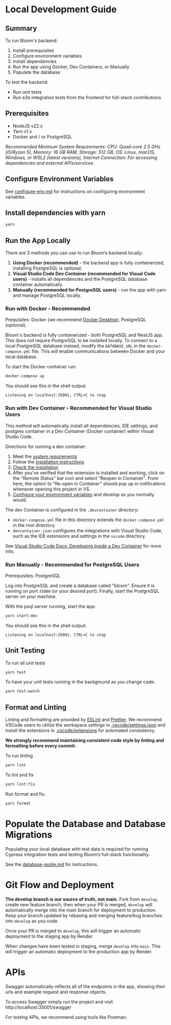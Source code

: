 # Local Development Guide

## Summary

To run Bloom's backend:

1. Install prerequisites
2. Configure environment variables
3. Install dependencies
4. Run the app using Docker, Dev Containers, or Manually
5. Populate the database

To test the backend:

- Run unit tests
- Run e2e integration tests from the frontend for full-stack contributions

## Prerequisites

- NodeJS v22.x
- Yarn v1.x
- Docker and / or PostgreSQL

_Recommended Minimum System Requirements: CPU: Quad-core 2.5 GHz (i5/Ryzen 5), Memory: 16 GB RAM, Storage: 512 GB, OS: Linux, macOS, Windows, or WSL2 (latest versions), Internet Connection: For accessing dependencies and external APIs/services._

## Configure Environment Variables

See [configure-env.md](configure-env.md) for instructions on configuring environment variables.

## Install dependencies with yarn

```bash
yarn
```

## Run the App Locally

There are 3 methods you can use to run Bloom’s backend locally:

1. **Using Docker (recommended)** - the backend app is fully containerized, installing PostgreSQL is optional.
2. **Visual Studio Code Dev Container (recommended for Visual Code users)** - installs all dependencies and the PostgreSQL database container automatically.
3. **Manually (recommended for PostgreSQL users)** - run the app with yarn and manage PostgreSQL locally.

### Run with Docker - Recommended

Prequisites: Docker (we recommend [Docker Desktop](https://docs.docker.com/desktop/)), PostgreSQL (optional).

Bloom's backend is fully containerized - both PostgreSQL and NestJS app. This does not require PostgreSQL to be installed locally. To connect to a local PostgreSQL database instead, modify the `DATABASE_URL` in the `docker-compose.yml` file. This will enable communications between Docker and your local database.

To start the Docker container run:

```bash
docker-compose up
```

You should see this in the shell output:

```shell
Listening on localhost:35001, CTRL+C to stop
```

### Run with Dev Container - Recommended for Visual Studio Users

This method will automatically install all dependencies, IDE settings, and postgres container in a Dev Container (Docker container) within Visual Studio Code.

Directions for running a dev container:

1. Meet the [system requirements](https://code.visualstudio.com/docs/devcontainers/containers#_system-requirements)
2. Follow the [installation instructions](https://code.visualstudio.com/docs/devcontainers/containers#_installation)
3. [Check the installation](https://code.visualstudio.com/docs/devcontainers/tutorial#_check-installation)
4. After you've verified that the extension is installed and working, click on the "Remote Status" bar icon and select
   "Reopen in Container". From here, the option to "Re-open in Container" should pop up in notifications whenever opening this project in VS.
5. [Configure your environment variables](#configure-environment-variables) and develop as you normally would.

The dev Container is configured in the `.devcontainer` directory:

- `docker-compose.yml` file in this directory extends the `docker-compose.yml` in the root directory.
- `devcontainer.json` configures the integrations with Visual Studio Code, such as the IDE extensions and settings in the `vscode` directory.

See [Visual Studio Code Docs: Developing Inside a Dev Container](https://code.visualstudio.com/docs/devcontainers/containers) for more info.

### Run Manually - Recommended for PostgreSQL Users

Prerequisites: PostgreSQL

Log into PostgreSQL and create a database called "bloom". Ensure it is running on port `35000` (or your desired port). Finally, start the PostgreSQL server on your machine.

With the psql server running, start the app:

```bash
yarn start:dev
```

You should see this in the shell output:

```shell
Listening on localhost:35001, CTRL+C to stop
```

## Unit Testing

To run all unit tests

```bash
yarn test
```

To have your unit tests running in the background as you change code:

```bash
yarn test:watch
```

## Format and Linting

Linting and formatting are provided by [ESLint](https://eslint.org/) and [Prettier](https://prettier.io/). We recommend VSCode users to utilize the workspace settings in [.vscode/settings.json](.vscode/settings.json) and install the extensions in [.vscode/extensions](.vscode/extensions.json) for automated consistency.

**We strongly recommend maintaining consistent code style by linting and formatting before every commit:**

To run linting

```bash
yarn lint
```

To lint and fix

```bash
yarn lint:fix
```

Run format and fix:

```bash
yarn format
```

# Populate the Database and Database Migrations

Populating your local database with test data is required for running Cypress integration tests and testing Bloom’s full-stack functionality.

See the [database-guide.md](database-guide.md) for instructions.

# Git Flow and Deployment

**The develop branch is our source of truth, not main.** Fork from `develop`, create new feature branch, then when your PR is merged, `develop` will automatically merge into the main branch for deployment to production. Keep your branch updated by rebasing and merging feature/bug branches into `develop` as you code.

Once your PR is merged to `develop`, this will trigger an automatic deployment to the staging app by Render.

When changes have been tested in staging, merge `develop` into `main`. This will trigger an automatic deployment to the production app by Render.

# APIs

Swagger automatically reflects all of the endpoints in the app, showing their urls and example request and response objects.

To access Swagger simply run the project and visit http://localhost:35001/swagger

For testing APIs, we recommend using tools like Postman.
